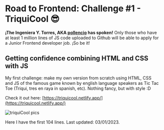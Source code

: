 # Road to Frontend: Challenge #1 - TriquiCool 😎
**¡The Ingeniera Y. Torres, AKA [pollencio](https://github.com/pollencio) has spoken!** Only those who have at least 1 million lines of JS code uploaded to Github will be able to apply for a Junior Frontend developer job. ¡So be it! 

## Getting confidence combining HTML and CSS with JS
My first challenge: make my own version from scratch using HTML, CSS and JS of the famous game known by english language speakers as Tic Tac Toe (Triqui, tres en raya in spanish, etc). Nothing fancy, but with style :D

Check it out here: [https://triquicool.netlify.app/](https://triquicool.netlify.app/)

![triquiCool pics](https://user-images.githubusercontent.com/85968522/210459632-14c1a963-4a50-4292-8907-5f3e45e9fac2.png)

Here I have the first 104 lines. 
Last updated: 03/01/2023.
